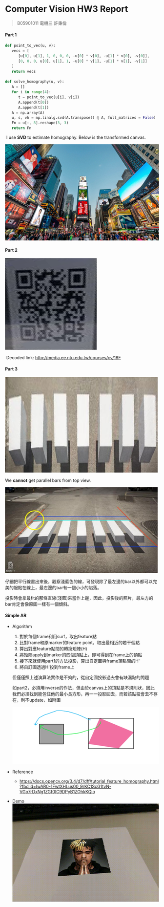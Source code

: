 # Computer Vision HW3 Report

> B05901011 電機三 許秉倫



#### Part 1

```python
def point_to_vec(u, v):
   vecs = [
      [u[0], u[1], 1, 0, 0, 0, -u[0] * v[0], -u[1] * v[0], -v[0]],
      [0, 0, 0, u[0], u[1], 1, -u[0] * v[1], -u[1] * v[1], -v[1]]
   ]
   return vecs

def solve_homography(u, v):
   A = []
   for i in range(4):
      t = point_to_vec(u[i], v[i])
      A.append(t[0])
      A.append(t[1])
   A = np.array(A)
   u, s, vh = np.linalg.svd(A.transpose() @ A, full_matrices = False)
   Fn = u[:, 8].reshape(3, 3)
   return Fn
```

​	I use **SVD** to estimate homography. Below is the transformed canvas.

<img src="output/part1.png" width="600px">

#### Part 2

<img src="output/part2.png" width="300px"/>



​	Decoded link: http://media.ee.ntu.edu.tw/courses/cv/18F

#### Part 3 

<img src="output/part3.png" width="500px"/>

We **cannot** get parallel bars from top view.

<img src="assets/part3_edit.jpg" width="500px">

仔細把平行線畫出來後，觀察淺藍色的線，可發現除了最左邊的bar以外都可以完美的服貼在線上，最左邊的bar有一個小小的陷落。

投影時會拿最fit的那條直線(淺藍)來當作上邊，因此，投影後的照片，最左方的bar肯定會像原圖一樣有一個傾斜。

#### Simple AR

- Algorithm
  1. 對於每個frame利用surf，取出feature點
  2. 比對frame和原marker的feature point，取出最相近的若干個點
  3. 算出對應feature點間的轉換矩陣(H)
  4. 將矩陣apply到marker的四個頂點上，即可得到在frame上的頂點
  5. 接下來就使用part1的方法投影，算出自定圖與frame頂點間的H'
  6. 將自訂圖透過H'投到frame上



  但僅僅照上述演算法實作是不夠的，從自定圖投影過去會有缺漏點的問題

  如part2，必須用inverse的作法，但由於canvas上的頂點是不規則狀，因此我們必須找到能包住他的最小長方形，再一一投影回去，而若該點投會去不存在，則不update，如附圖

  <img src="assets/homo.png"/>

- Reference

  - https://docs.opencv.org/3.4/d7/dff/tutorial_feature_homography.html?fbclid=IwAR0-1FwtXHLus00_9rKC1ScG1tvN-VGo7rDxNg1ZGf0IC9DPyB1ZOhkKQio

- Demo
  <img src="output/bonus.gif"/>